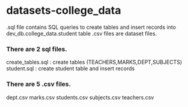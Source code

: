 # datasets-college_data
.sql file contains SQL queries to create tables and insert records into dev_db.college_data.student table
.csv files are dataset files.

### There are 2 sql files.
create_tables.sql : create tables (TEACHERS,MARKS,DEPT,SUBJECTS)
student.sql : create student table and insert records

### There are 5 .csv files.
dept.csv
marks.csv
students.csv
subjects.csv
teachers.csv

